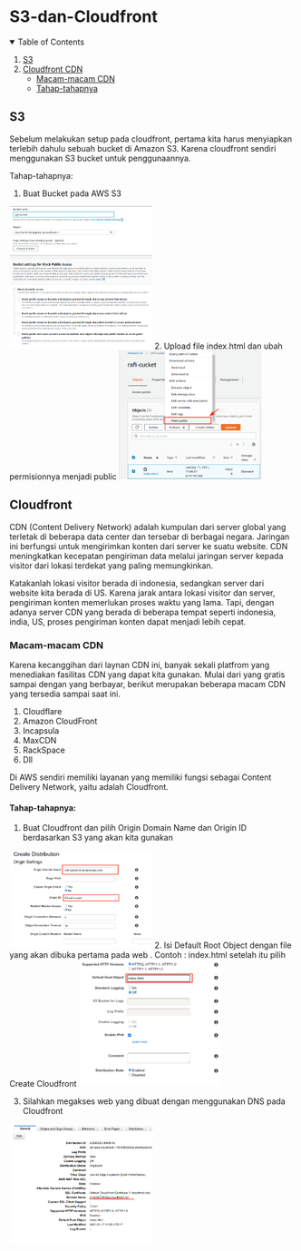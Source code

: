 # S3-dan-Cloudfront
<!-- TABLE OF CONTENTS -->
<details open="open">
  <summary>Table of Contents</summary>
  <ol>
    <li><a href="#S3">S3</a></li>
    <li>
    <a href="#Cloudfront">Cloudfront CDN</a>
    <ul>
        <li><a href="#Macam-macam CDN">Macam-macam CDN</a></li>
        <li><a href="#Tahap-tahapnya">Tahap-tahapnya</a></li>
    </ul>
    </li>
    
  </ol>
</details>


<!-- S3 -->
## S3
Sebelum melakukan setup pada cloudfront, pertama kita harus menyiapkan terlebih dahulu sebuah bucket di Amazon S3. Karena cloudfront sendiri menggunakan S3 bucket untuk penggunaannya.

Tahap-tahapnya:
1. Buat Bucket pada AWS S3

<img src="Image/a.png" width="50%" height="50%">
2. Upload file index.html dan ubah permisionnya menjadi public

<img src="Image/b.png" width="50%" height="50%">

<!-- Cloudfront -->
## Cloudfront
CDN (Content Delivery Network) adalah kumpulan dari server global yang terletak di beberapa data center dan tersebar di berbagai negara. Jaringan ini berfungsi untuk mengirimkan konten dari server ke suatu website. CDN meningkatkan kecepatan pengiriman data melalui jaringan server kepada visitor dari lokasi terdekat yang paling memungkinkan.

Katakanlah lokasi visitor berada di indonesia, sedangkan server dari website kita berada di US. Karena jarak antara lokasi visitor dan server, pengiriman konten memerlukan proses waktu yang lama. Tapi, dengan adanya server CDN yang berada di beberapa tempat seperti indonesia, india, US, proses pengiriman konten dapat menjadi lebih cepat.

### Macam-macam CDN
Karena kecanggihan dari laynan CDN ini, banyak sekali platfrom yang menediakan fasilitas
CDN yang dapat kita gunakan. Mulai dari yang gratis sampai dengan yang berbayar, berikut
merupakan beberapa macam CDN yang tersedia sampai saat ini.
1. Cloudflare
2. Amazon CloudFront
3. Incapsula
4. MaxCDN
5. RackSpace
6. Dll

Di AWS sendiri memiliki layanan yang memiliki fungsi sebagai Content Delivery
Network, yaitu adalah Cloudfront.
#### Tahap-tahapnya:

1. Buat Cloudfront dan pilih Origin Domain Name dan Origin ID berdasarkan S3 yang akan kita gunakan

<img src="Image/c.png" width="50%" height="50%">
2. Isi Default Root Object dengan file yang akan dibuka pertama pada web . Contoh : index.html setelah itu pilih Create Cloudfront

<img src="Image/d.png" width="50%" height="50%">

3. Silahkan megakses web yang dibuat dengan menggunakan DNS pada Cloudfront

<img src="Image/e.png" width="50%" height="50%">
